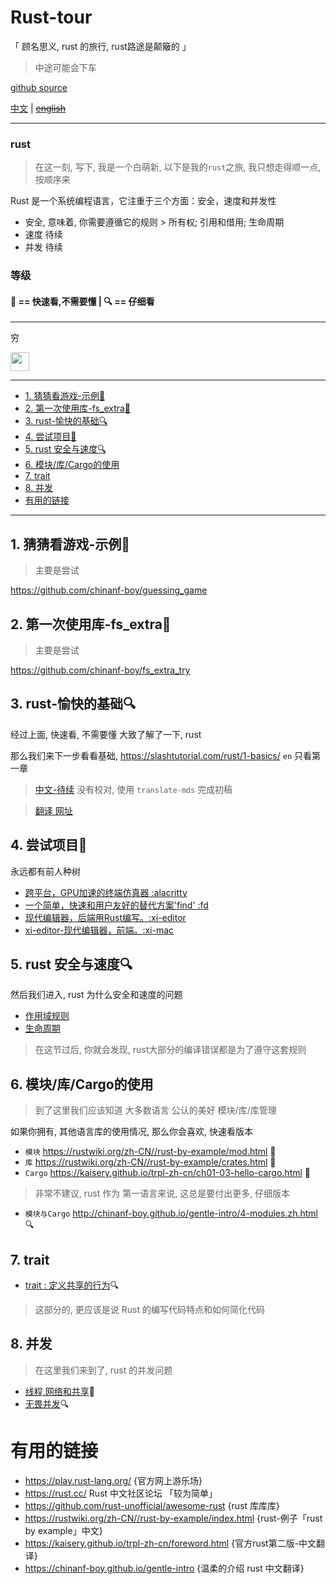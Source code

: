 # Rust-tour 

「 顾名思义, rust 的旅行, rust路途是颠簸的 」

> 中途可能会下车

[github source](https://github.com/rust-lang/rust)

[中文](./readme.md) | ~~[english](./readme.en.md)~~

---

### rust

> 在这一刻, 写下, 我是一个白萌新, 以下是我的`rust`之旅, 我只想走得顺一点, 按顺序来

Rust 是一个系统编程语言，它注重于三个方面：安全，速度和并发性

- 安全, 意味着, 你需要遵循它的规则 > 所有权; 引用和借用; 生命周期
- 速度 待续
- 并发 待续

### 等级

#### 👀 == 快速看,不需要懂 | 🔍 == 仔细看

---

穷

<a href="https://patreon.com/yobrave">
<img src="https://c5.patreon.com/external/logo/become_a_patron_button@2x.png" height="30">
</a>


---

<!-- START doctoc generated TOC please keep comment here to allow auto update -->
<!-- DON'T EDIT THIS SECTION, INSTEAD RE-RUN doctoc TO UPDATE -->


  - [1. 猜猜看游戏-示例👀](#1-%E7%8C%9C%E7%8C%9C%E7%9C%8B%E6%B8%B8%E6%88%8F-%E7%A4%BA%E4%BE%8B)
  - [2. 第一次使用库-fs_extra👀](#2-%E7%AC%AC%E4%B8%80%E6%AC%A1%E4%BD%BF%E7%94%A8%E5%BA%93-fs_extra)
  - [3. rust-愉快的基础🔍](#3-rust-%E6%84%89%E5%BF%AB%E7%9A%84%E5%9F%BA%E7%A1%80)
  - [4. 尝试项目👀](#4-%E5%B0%9D%E8%AF%95%E9%A1%B9%E7%9B%AE)
  - [5. rust 安全与速度🔍](#5-rust-%E5%AE%89%E5%85%A8%E4%B8%8E%E9%80%9F%E5%BA%A6)
  - [6. 模块/库/Cargo的使用](#6-%E6%A8%A1%E5%9D%97%E5%BA%93cargo%E7%9A%84%E4%BD%BF%E7%94%A8)
  - [7. trait](#7-trait)
  - [8. 并发](#8-%E5%B9%B6%E5%8F%91)
- [有用的链接](#%E6%9C%89%E7%94%A8%E7%9A%84%E9%93%BE%E6%8E%A5)

<!-- END doctoc generated TOC please keep comment here to allow auto update -->

---

## 1. 猜猜看游戏-示例👀

> 主要是尝试 

https://github.com/chinanf-boy/guessing_game

## 2. 第一次使用库-fs_extra👀

> 主要是尝试 

https://github.com/chinanf-boy/fs_extra_try

## 3. rust-愉快的基础🔍

经过上面, 快速看, 不需要懂 大致了解了一下, rust

那么我们来下一步看看基础, https://slashtutorial.com/rust/1-basics/ `en` 只看第一章

> [中文-待续](https://github.com/chinanf-boy/gentle-intro) 没有校对, 使用 `translate-mds` 完成初稿

> [ 翻译 网址 ](https://chinanf-boy.github.io/gentle-intro)

## 4. 尝试项目👀

永远都有前人种树

- [跨平台，GPU加速的终端仿真器 :alacritty](https://github.com/jwilm/alacritty)
- [一个简单，快速和用户友好的替代方案'find' :fd](https://github.com/sharkdp/fd)
- [现代编辑器，后端用Rust编写。:xi-editor](https://github.com/google/xi-editor)
- [xi-editor-现代编辑器，前端。:xi-mac](https://github.com/google/xi-mac)

## 5. rust 安全与速度🔍

然后我们进入, rust 为什么安全和速度的问题

- [作用域规则](https://rustwiki.org/zh-CN//rust-by-example/scope.html)
- [生命周期](https://kaisery.github.io/trpl-zh-cn/ch10-03-lifetime-syntax.html)

> 在这节过后, 你就会发现, rust大部分的编译错误都是为了遵守这套规则

## 6. 模块/库/Cargo的使用

> 到了这里我们应该知道 大多数语言 公认的美好 模块/库/库管理

如果你拥有, 其他语言库的使用情况, 那么你会喜欢, 快速看版本

- `模块` https://rustwiki.org/zh-CN//rust-by-example/mod.html 👀
- `库` https://rustwiki.org/zh-CN//rust-by-example/crates.html 👀
- `Cargo` https://kaisery.github.io/trpl-zh-cn/ch01-03-hello-cargo.html 👀

> 非常不建议, rust 作为 第一语言来说, 这总是要付出更多, 仔细版本

- `模块与Cargo` http://chinanf-boy.github.io/gentle-intro/4-modules.zh.html 🔍

## 7. trait

- [trait : 定义共享的行为](https://kaisery.github.io/trpl-zh-cn/ch10-02-traits.html)🔍

> 这部分的, 更应该是说 Rust 的编写代码特点和如何简化代码

## 8. 并发

> 在这里我们来到了, rust 的并发问题 

- [线程,网络和共享](http://llever.com/gentle-intro/7-shared-and-networking.zh.html)👀
- [无畏并发](https://kaisery.github.io/trpl-zh-cn/ch16-00-concurrency.html)🔍

# 有用的链接

- https://play.rust-lang.org/ {官方网上游乐场}
- https://rust.cc/ Rust 中文社区论坛 「较为简单」
- https://github.com/rust-unofficial/awesome-rust {rust 库库库}
- https://rustwiki.org/zh-CN//rust-by-example/index.html {rust-例子「rust by example」中文}
- https://kaisery.github.io/trpl-zh-cn/foreword.html {官方rust第二版-中文翻译}
- https://chinanf-boy.github.io/gentle-intro {温柔的介绍 rust 中文翻译}